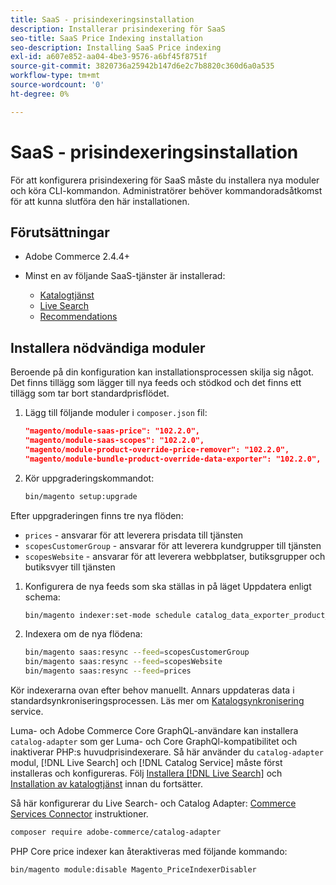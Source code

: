 ```yaml
---
title: SaaS - prisindexeringsinstallation
description: Installerar prisindexering för SaaS
seo-title: SaaS Price Indexing installation
seo-description: Installing SaaS Price indexing
exl-id: a607e852-aa04-4be3-9576-a6bf45f8751f
source-git-commit: 3820736a25942b147d6e2c7b8820c360d6a0a535
workflow-type: tm+mt
source-wordcount: '0'
ht-degree: 0%

---
```


# SaaS - prisindexeringsinstallation

För att konfigurera prisindexering för SaaS måste du installera nya moduler och köra CLI-kommandon. Administratörer behöver kommandoradsåtkomst för att kunna slutföra den här installationen.

## Förutsättningar

* Adobe Commerce 2.4.4+
* Minst en av följande SaaS-tjänster är installerad:

   * [Katalogtjänst](../catalog-service/overview.md)
   * [Live Search](../live-search/guide-overview.md)
   * [Recommendations](../product-recommendations/guide-overview.md)

## Installera nödvändiga moduler

Beroende på din konfiguration kan installationsprocessen skilja sig något.
Det finns tillägg som lägger till nya feeds och stödkod och det finns ett tillägg som tar bort standardprisflödet.

1. Lägg till följande moduler i `composer.json` fil:

   ```json
   "magento/module-saas-price": "102.2.0",
   "magento/module-saas-scopes": "102.2.0",
   "magento/module-product-override-price-remover": "102.2.0",
   "magento/module-bundle-product-override-data-exporter": "102.2.0",
   ```

1. Kör uppgraderingskommandot:

   ```bash
   bin/magento setup:upgrade
   ```

Efter uppgraderingen finns tre nya flöden:

* `prices` - ansvarar för att leverera prisdata till tjänsten
* `scopesCustomerGroup` - ansvarar för att leverera kundgrupper till tjänsten
* `scopesWebsite` - ansvarar för att leverera webbplatser, butiksgrupper och butiksvyer till tjänsten


1. Konfigurera de nya feeds som ska ställas in på läget Uppdatera enligt schema:

   ```bash
   bin/magento indexer:set-mode schedule catalog_data_exporter_product_prices scopes_customergroup_data_exporter scopes_website_data_exporter
   ```

1. Indexera om de nya flödena:

   ```bash
   bin/magento saas:resync --feed=scopesCustomerGroup
   bin/magento saas:resync --feed=scopesWebsite
   bin/magento saas:resync --feed=prices
   ```

Kör indexerarna ovan efter behov manuellt. Annars uppdateras data i standardsynkroniseringsprocessen. Läs mer om [Katalogsynkronisering](../landing/catalog-sync.md) service.

Luma- och Adobe Commerce Core GraphQL-användare kan installera `catalog-adapter` som ger Luma- och Core GraphQl-kompatibilitet och inaktiverar PHP:s huvudprisindexerare.
Så här använder du `catalog-adapter` modul, [!DNL Live Search] och [!DNL Catalog Service] måste först installeras och konfigureras. Följ [Installera [!DNL Live Search]](../live-search/install.md) och [Installation av katalogtjänst](../catalog-service/installation.md) innan du fortsätter.

Så här konfigurerar du Live Search- och Catalog Adapter: [Commerce Services Connector](https://experienceleague.adobe.com/docs/commerce-merchant-services/user-guides/integration-services/saas.html?lang=en) instruktioner.

```bash
composer require adobe-commerce/catalog-adapter
```

PHP Core price indexer kan återaktiveras med följande kommando:

```bash
bin/magento module:disable Magento_PriceIndexerDisabler
```
